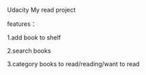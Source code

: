 Udacity My read project

features：

1.add book to shelf

2.search books

3.category books to read/reading/want to read
